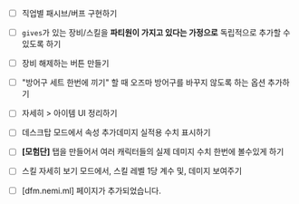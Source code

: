 - [ ] 직업별 패시브/버프 구현하기
- [ ] `gives`가 있는 장비/스킬을 **파티원이 가지고 있다는 가정으로** 독립적으로 추가할 수 있도록 하기
- [ ] 장비 해제하는 버튼 만들기
- [ ] "방어구 세트 한번에 끼기" 할 때 오즈마 방어구를 바꾸지 않도록 하는 옵션 추가하기
- [ ] 자세히 > 아이템 UI 정리하기
- [ ] 데스크탑 모드에서 속성 추가데미지 실적용 수치 표시하기
- [ ] **\[모험단]** 탭을 만들어서 여러 캐릭터들의 실제 데미지 수치 한번에 볼수있게 하기
- [ ] 스킬 자세히 보기 모드에서, 스킬 레벨 1당 계수 및, 데미지 보여주기
- [ ] [dfm.nemi.ml] 페이지가 추가되었습니다.

